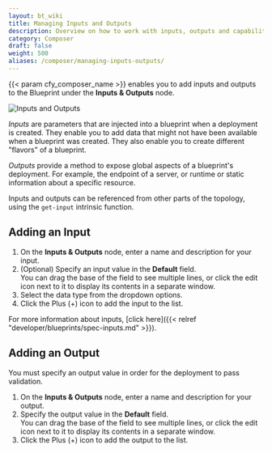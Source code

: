 ```yaml
---
layout: bt_wiki
title: Managing Inputs and Outputs
description: Overview on how to work with inputs, outputs and capabilities 
category: Composer
draft: false
weight: 500
aliases: /composer/managing-inputs-outputs/
---
```

 
{{< param cfy_composer_name >}} enables you to add inputs and outputs to the Blueprint under the **Inputs & Outputs** node.

![Inputs and Outputs]( /images/composer/inputs-outputs.png )

_Inputs_ are parameters that are injected into a blueprint when a deployment is created. They enable you to add data that might not have been available when a blueprint was created. They also enable you to create different "flavors" of a blueprint. 

_Outputs_ provide a method to expose global aspects of a blueprint's deployment. For example, the endpoint of a server, or runtime or static information about a specific resource.

Inputs and outputs can be referenced from other parts of the topology, using the `get-input` intrinsic function.


## Adding an Input

1. On the **Inputs & Outputs** node, enter a name and description for your input.
2. (Optional) Specify an input value in the **Default** field.   
   You can drag the base of the field to see multiple lines, or click the edit icon next to it to display its contents in a separate window.
3. Select the data type from the dropdown options.
4. Click the Plus (+) icon to add the input to the list.

For more information about inputs, [click here]({{< relref "developer/blueprints/spec-inputs.md" >}}).


## Adding an Output

You must specify an output value in order for the deployment to pass validation.

1. On the **Inputs & Outputs** node, enter a name and description for your output.
2. Specify the output value in the **Default** field.   
   You can drag the base of the field to see multiple lines, or click the edit icon next to it to display its contents in a separate window.
3. Click the Plus (+) icon to add the output to the list.
